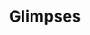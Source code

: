 ---
title: Glimpses
description_markdown: >-
  This is a new series of paintings which are small and irregular edges. They
  are left purposefully unframed, free and expansive but also appear to be a
  'glimpse' of something fleeting rather than fixed.
_gallery_date:
permalink: /paintings/glimpses
archive: false
main_image_path: /assets/images/3599a-screen-copy-1.jpg
thumb_crop:
images:
  - image_path: /assets/images/3603a-screen-copy.jpg
    image_title: No Idle Sitting
    image_description: 'Oil on wood panel, H13 W18 , 2020'
  - image_path: /assets/images/3589a-screen-copy.jpg
    image_title: If I lived in a forest I would hang my dress from a tree
    image_description: 'Oil on wood panel, H20 W23 D1.5, 2020'
  - image_path: /assets/images/3592-screen-copy.jpg
    image_title: Pair-a-dice
    image_description: 'Oil on wood panel, assemblage, H15 W17.5, 2020'
  - image_path: /assets/images/3599a-screen-copy.jpg
    image_title: Backyard Bananas
    image_description: 'Oil on wood panel, assesmblage, W16.5 H23.5 D1.5, 2020'
  - image_path: /assets/images/3579-screen-copy.jpg
    image_title: Conversation with peacocks
    image_description: 'Oil on wood panel, H33 W21 D1.5, 2020'
  - image_path: /assets/images/3596a-screen-copy.jpg
    image_title: Birthday Suit
    image_description: 'Oil on wood panel, assemblage, H21 W19 D2.5, 2020'
  - image_path: /assets/images/3581-screen-copy.jpg
    image_title: Gone South
    image_description: 'Oil on wood panel, assemblage, W18 H20, 2020'
  - image_path: /assets/images/3584a-screen-copy.jpg
    image_title: Tilt
    image_description: 'Oil on charred wood panel, W14.5 X H34, 2020'
  - image_path: /assets/images/3616a-screen-copy.jpg
    image_title: Absent Beach
    image_description: 'Oil on wood panel, W16 H11 D2, 2020'
  - image_path: /assets/images/3612-screen-copy.jpg
    image_title: Portrait of a strawberry
    image_description: 'Oil on wood panel, H16.5 W11.5 D2, 2020'
  - image_path: /assets/images/3566a-screen-copy.jpg
    image_title: The Mirrorball Resort
    image_description: 'Oil on wood panel, found object, mirror ball tiles, H19 W21 D5, 2020'
  - image_path: /assets/images/3587-screen-copy.jpg
    image_title: The Idler
    image_description: 'Oil on wood panel, beadwork, W32 H18, 2020'
_options:
  image_path:
    width: 1200
    height: 1200
    resize_style: contain
    mime_type: image/jpeg
  main_image_path:
    width: 1200
    height: 800
    resize_style: contain
    mime_type: image/jpeg
_comments:
  title: Gallery title
  permalink: Be careful editing this
  main_image_path: Image used to represent your gallery
  images: Add and edit your gallery images here
  image_description: May only be used in the close up of an image
---